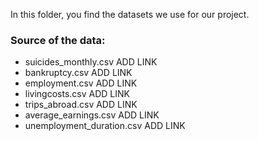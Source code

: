 In this folder, you find the datasets we use for our project.

### Source of the data:
- suicides_monthly.csv ADD LINK
- bankruptcy.csv ADD LINK
- employment.csv ADD LINK
- livingcosts.csv ADD LINK
- trips_abroad.csv ADD LINK
- average_earnings.csv ADD LINK
- unemployment_duration.csv ADD LINK
